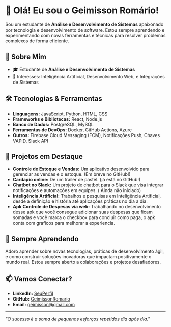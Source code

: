 # 👋 Olá! Eu sou o Geimisson Romário!

Sou um estudante de **Análise e Desenvolvimento de Sistemas** apaixonado por tecnologia e desenvolvimento de software. Estou sempre aprendendo e experimentando com novas ferramentas e técnicas para resolver problemas complexos de forma eficiente.

## 🚀 Sobre Mim

- 🎓 Estudante de **Análise e Desenvolvimento de Sistemas**
- 🧠 Interesses: Inteligência Artificial, Desenvolvimento Web, e Integrações de Sistemas


## 🛠️ Tecnologias & Ferramentas

- **Linguagens:** JavaScript, Python, HTML, CSS
- **Frameworks e Bibliotecas:** React, Node.js
- **Banco de Dados:** PostgreSQL, MySQL
- **Ferramentas de DevOps:** Docker, GitHub Actions, Azure
- **Outros:** Firebase Cloud Messaging (FCM), Notificações Push, Chaves VAPID, Slack API

## 🌟 Projetos em Destaque

- **Controle de Estoque e Vendas:** Um aplicativo desenvolvido para gerenciar as vendas e o estoque. (Em breve no GitHub!)
- **Cardapio online:**  De um trailer de pastel. (já está no GitHub!)
- **Chatbot no Slack:** Um projeto de chatbot para o Slack que visa integrar notificações e automações em equipes. ( Ainda não iniciado)
- **Inteligência Artificial:** Trabalhos e pesquisas em Inteligência Artificial, desde a definição e história até aplicações práticas no dia a dia.
- **Apk Controle de Despesas via web:** Trabalhando no desenvolvimento desse apk que você consegue adicionar suas despesas que ficam somadas e você marca o checkbox para concluir como paga, o apk conta com graficos para melhorar a experiencia.

## 🌱 Sempre Aprendendo

Adoro aprender sobre novas tecnologias, práticas de desenvolvimento ágil, e como construir soluções inovadoras que impactam positivamente o mundo real. Estou sempre aberto a colaborações e projetos desafiadores.

## 📫 Vamos Conectar?

- **LinkedIn:** [SeuPerfil](https://www.linkedin.com/in/geimisson-rom%C3%A1rio-erdmann-oliveira-529283b2/)
- **GitHub:** [GeimissonRomario](https://github.com/GeimissonRomario)
- **Email:** geimisson@gmail.com

---

*"O sucesso é a soma de pequenos esforços repetidos dia após dia."*
